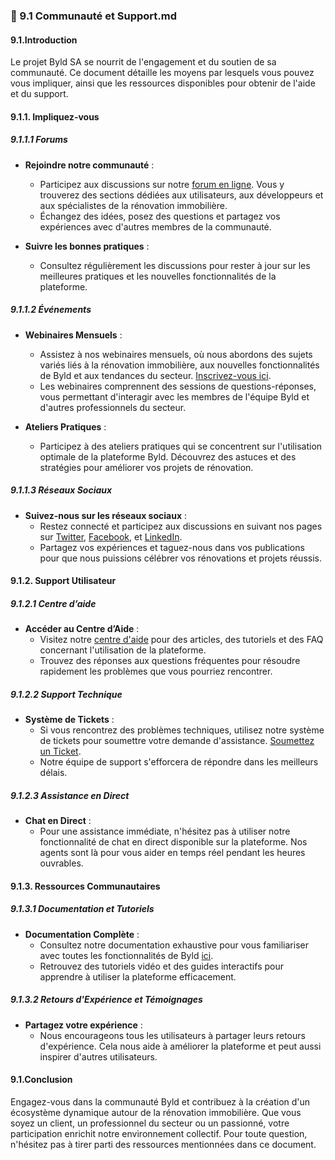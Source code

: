### 🤝 9.1 Communauté et Support.md

#### 9.1.Introduction
Le projet Byld SA se nourrit de l'engagement et du soutien de sa communauté. Ce document détaille les moyens par lesquels vous pouvez vous impliquer, ainsi que les ressources disponibles pour obtenir de l'aide et du support.

#### 9.1.1. Impliquez-vous

##### 9.1.1.1 Forums

- **Rejoindre notre communauté** :
  - Participez aux discussions sur notre [forum en ligne](https://forum.byldapp.com). Vous y trouverez des sections dédiées aux utilisateurs, aux développeurs et aux spécialistes de la rénovation immobilière.
  - Échangez des idées, posez des questions et partagez vos expériences avec d'autres membres de la communauté.

- **Suivre les bonnes pratiques** :
  - Consultez régulièrement les discussions pour rester à jour sur les meilleures pratiques et les nouvelles fonctionnalités de la plateforme.

##### 9.1.1.2 Événements

- **Webinaires Mensuels** :
  - Assistez à nos webinaires mensuels, où nous abordons des sujets variés liés à la rénovation immobilière, aux nouvelles fonctionnalités de Byld et aux tendances du secteur. [Inscrivez-vous ici](https://byldapp.com/webinars).
  - Les webinaires comprennent des sessions de questions-réponses, vous permettant d'interagir avec les membres de l'équipe Byld et d'autres professionnels du secteur.
  
- **Ateliers Pratiques** :
  - Participez à des ateliers pratiques qui se concentrent sur l'utilisation optimale de la plateforme Byld. Découvrez des astuces et des stratégies pour améliorer vos projets de rénovation.

##### 9.1.1.3 Réseaux Sociaux

- **Suivez-nous sur les réseaux sociaux** :
  - Restez connecté et participez aux discussions en suivant nos pages sur [Twitter](https://twitter.com/ByldApp), [Facebook](https://facebook.com/ByldApp), et [LinkedIn](https://linkedin.com/company/byldapp).
  - Partagez vos expériences et taguez-nous dans vos publications pour que nous puissions célébrer vos rénovations et projets réussis.

#### 9.1.2. Support Utilisateur

##### 9.1.2.1 Centre d’aide

- **Accéder au Centre d’Aide** :
  - Visitez notre [centre d'aide](https://help.byldapp.com) pour des articles, des tutoriels et des FAQ concernant l'utilisation de la plateforme.
  - Trouvez des réponses aux questions fréquentes pour résoudre rapidement les problèmes que vous pourriez rencontrer.

##### 9.1.2.2 Support Technique

- **Système de Tickets** :
  - Si vous rencontrez des problèmes techniques, utilisez notre système de tickets pour soumettre votre demande d'assistance. [Soumettez un Ticket](https://support.byldapp.com/tickets).
  - Notre équipe de support s'efforcera de répondre dans les meilleurs délais.

##### 9.1.2.3 Assistance en Direct

- **Chat en Direct** :
  - Pour une assistance immédiate, n'hésitez pas à utiliser notre fonctionnalité de chat en direct disponible sur la plateforme. Nos agents sont là pour vous aider en temps réel pendant les heures ouvrables.

#### 9.1.3. Ressources Communautaires

##### 9.1.3.1 Documentation et Tutoriels

- **Documentation Complète** :
  - Consultez notre documentation exhaustive pour vous familiariser avec toutes les fonctionnalités de Byld [ici](https://docs.byldapp.com).
  - Retrouvez des tutoriels vidéo et des guides interactifs pour apprendre à utiliser la plateforme efficacement.

##### 9.1.3.2 Retours d'Expérience et Témoignages

- **Partagez votre expérience** :
  - Nous encourageons tous les utilisateurs à partager leurs retours d'expérience. Cela nous aide à améliorer la plateforme et peut aussi inspirer d'autres utilisateurs.

#### 9.1.Conclusion
Engagez-vous dans la communauté Byld et contribuez à la création d'un écosystème dynamique autour de la rénovation immobilière. Que vous soyez un client, un professionnel du secteur ou un passionné, votre participation enrichit notre environnement collectif. Pour toute question, n'hésitez pas à tirer parti des ressources mentionnées dans ce document.